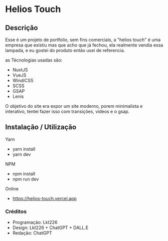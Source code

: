 # Helios Touch

## Descrição
Esse é um projeto de portfolio, sem fins comerciais, a "helios touch" é uma empresa que existiu mas que acho que já fechou, ela realmente vendia essa lampada, e eu gostei do produto então usei de referencia.

as Técnologias usadas são:
- NuxtJS
- VueJS
- WindiCSS
- SCSS
- GSAP
- Lenis

O objetivo do site era expor um site moderno, porem minimalista e interativo, tentei fazer isso com transições, videos e o gsap.

## Instalação / Utilização

Yarn
- yarn install
- yarn dev

NPM
- npm install
- npm run dev

Online
- https://helios-touch.vercel.app

### Créditos
- Programação: Lkt226
- Design: Lkt226 + ChatGPT + DALL.E
- Redação: ChatGPT